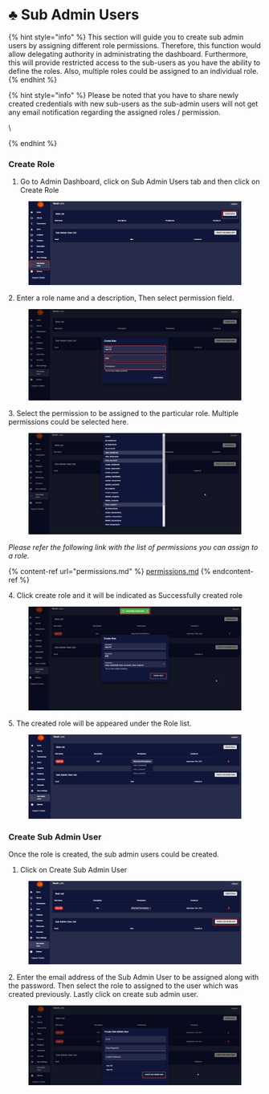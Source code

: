 # ♣ Sub Admin Users

{% hint style="info" %}
This section will guide you to create sub admin users by assigning different role permissions. Therefore, this function would allow delegating authority in administrating the dashboard. Furthermore, this will provide restricted access to the sub-users as you have the ability to define the roles. Also, multiple roles could be assigned to an individual role.
{% endhint %}

{% hint style="info" %}
Please be noted that you have to share newly created credentials with new sub-users as the sub-admin users will not get any email notification regarding the assigned roles / permission.

\

{% endhint %}

### Create Role

1. Go to Admin Dashboard, click on Sub Admin Users tab and then click on Create Role

<figure><img src="../../.gitbook/assets/1 (18).png" alt=""><figcaption></figcaption></figure>

2\. Enter a role name and a description, Then select permission field.

<figure><img src="../../.gitbook/assets/2 (11).png" alt=""><figcaption></figcaption></figure>

3\. Select the permission to be assigned to the particular role. Multiple permissions could be selected here.

<figure><img src="../../.gitbook/assets/3 (9).png" alt=""><figcaption></figcaption></figure>

_Please refer the following link with the list of permissions you can assign to a role._

{% content-ref url="permissions.md" %}
[permissions.md](permissions.md)
{% endcontent-ref %}

4\. Click create role and it will be indicated as Successfully created role

<figure><img src="../../.gitbook/assets/5 (7).png" alt=""><figcaption></figcaption></figure>

5\. The created role will be appeared under the Role list.

<figure><img src="../../.gitbook/assets/6 (8).png" alt=""><figcaption></figcaption></figure>

### Create Sub Admin User

Once the role is created, the sub admin users could be created.

1. Click on Create Sub Admin User

<figure><img src="../../.gitbook/assets/1 (15).png" alt=""><figcaption></figcaption></figure>

2\. Enter the email address of the Sub Admin User to be assigned along with the password. Then select the role to assigned to the user which was created previously. Lastly click on create sub admin user.

<figure><img src="../../.gitbook/assets/5 (9).png" alt=""><figcaption></figcaption></figure>
